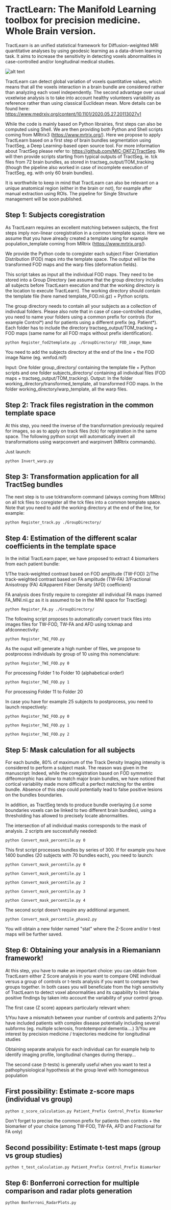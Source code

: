 # TractLearn: The Manifold Learning toolbox for precision medicine. Whole Brain version.

TractLearn is an unified statistical framework for Diffusion-weighted MRI quantitative analyses by using geodesic learning as a data-driven learning task. It aims to increase the sensitivity in detecting voxels abnormalities in case-controlled and/or longitudinal medical studies. 

![alt text](https://geodaisics.files.wordpress.com/2020/11/tractlearnexample.png "Example of TractLearn application to localize brain abnormality in a trauma patient") 

TractLearn can detect global variation of voxels quantitative values, which means that all the voxels interaction in a brain bundle are considered rather than analyzing each voxel independently. The second advantage over usual voxelwise analysis is to take into account healthy volunteers variability as reference rather than using classical Euclidean mean. More details can be found here: https://www.medrxiv.org/content/10.1101/2020.05.27.20113027v1

While the code is mainly based on Python librairies, first steps can also be computed using Shell. We are then providing both Python and Shell scripts coming from MRtrix3 (https://www.mrtrix.org/). Here we propose to apply TractLearn based on a first step of brain bundles segmentation using TractSeg, a Deep Learning-based open source tool. For more information about TractSeg please refer to: https://github.com/MIC-DKFZ/TractSeg. We will then provide scripts starting from typical outputs of TractSeg, ie. tck files from 72 brain bundles, as stored in tractseg_output/TOM_tracking (though the pipeline also worked in case of incomplete execution of TractSeg, eg. with only 60 brain bundles). 

It is worthwhile to keep in mind that TractLearn can also be relevant on a unique anatomical region (either in the brain or not), for example after manual extraction using ROIs. The pipeline for Single Structure management will be soon published.

## Step 1: Subjects coregistration

As TractLearn requires an excellent matching between subjects, the first steps imply non-linear coregistration in a common template space. 
Here we assume that you have already created a template using for example population_template coming from MRtrix (https://www.mrtrix.org/).

We provide the Python code to coregister each subject Fiber Orientation Distribution (FOD) maps into the template space. The output will be the transformed FOD maps and the warp files (deformation fields). 

This script takes as input all the individual FOD maps. They need to be stored into a Group Directory (we assume that the group directory includes all subjects before TractLearn execution and that the working directory is the location to execute TractLearn). The working directory should contain the template file (here named template_FOD.nii.gz) + Python scripts.

The group directory needs to contain all your subjects as a collection of individual folders. Please also note that in case of case-controlled studies, you need to name your folders using a common prefix for controls (for example Control*) and for patients using a different prefix (eg. Patient*).
Each folder has to include the directory tractseg_output/TOM_tracking + FOD maps (same name for all FOD maps without prefix identification).

```
python Register_fod2template.py ./GroupDirectory/ FOD_image_Name
```
You need to add the subjects directory at the end of the line + the FOD image Name (eg. wmfod.mif)

Input: One folder group_directory/ containing the template file + Python scripts and one folder subjects_directory/ containing all individual files (FOD maps +  tractseg_output/TOM_tracking).
Output: In the folder working_directory/transformed_template, all transformed FOD maps. In the folder working_directory/warp_template, all the warp files.


## Step 2: Track files registration in the common template space

At this step, you need the inverse of the transformation previously required for images, so as to apply on track files (tck) for registration in the same space. 
The following python script will automatically invert all transformations using warpconvert and warpinvert (MRtrix commands). 

Just launch:

```
python Invert_warp.py
```

## Step 3: Transformation application for all TractSeg bundles

The next step is to use tcktransform command (always coming from MRtrix) on all tck files to coregister all the tck files into a common template space. Note that you need to add the working directory at the end of the line, for example:
```
python Register_track.py ./GroupDirectory/
```

## Step 4: Estimation of the different scalar coefficients in the template space

In the initial TractLearn paper, we have proposed to extract 4 biomarkers from each patient bundle:

1/The track-weighted contrast based on FOD amplitude (TW-FOD)
2/The track-weighted contrast based on FA amplitude (TW-FA)
3/Fractional Anisotropy (FA)
4/Apparent Fiber Density (AFD) coefficient) 

FA analysis does firstly require to coregister all individual FA maps (named FA_MNI.nii.gz as it is assumed to be in the MNI space for TractSeg)

```
python Register_FA.py ./GroupDirectory/
```

The following script proposes to automatically convert track files into images files for TW-FOD, TW-FA and AFD using tckmap and afdconnectivity:

```
python Register_TWI_FOD.py
```

As the ouput will generate a high number of files, we propose to postprocess individuals by group of 10 using this nomenclature:

```
python Register_TWI_FOD.py 0
```

For processing Folder 1 to Folder 10 (alphabetical order!) 

```
python Register_TWI_FOD.py 1
```

For processing Folder 11 to Folder 20

In case you have for example 25 subjects to postprocess, you need to launch respectively:

```
python Register_TWI_FOD.py 0
```
```
python Register_TWI_FOD.py 1
```
```
python Register_TWI_FOD.py 2
```

## Step 5: Mask calculation for all subjects

For each bundle, 80% of maximum of the Track Density Imaging intensity is considered to perform a subject mask. The reason was given in the manuscript: Indeed, while the coregistration based on FOD symmetric diffeomorphic has allow to match major brain bundles, we have noticed that cortical variability made more difficult a perfect matching for the entire bundle. Absence of this step could potentially lead to false positive lesions on the bundles boundaries. 

In addition, as TractSeg tends to produce bundle overlaying (i.e some boundaries voxels can be linked to two different brain bundles), using a thresholding has allowed to precisely locate abnormalities.

The intersection of all individual masks corresponds to the mask of analysis. 2 scripts are successfully needed:

```
python Convert_mask_percentile.py 0
```
This first script processes bundles by series of 300. If for example you have 1400 bundles (20 subjects with 70 bundles each), you need to launch:

```
python Convert_mask_percentile.py 0
```
```
python Convert_mask_percentile.py 1
```
```
python Convert_mask_percentile.py 2
```
```
python Convert_mask_percentile.py 3
```
```
python Convert_mask_percentile.py 4
```

The second script doesn't require any additional argument.

```
python Convert_mask_percentile_phase2.py
```
You will obtain a new folder named "stat" where the Z-Score and/or t-test maps will be further saved.


## Step 6: Obtaining your analysis in a Riemaniann framework!

At this step, you have to make an important choice: you can obtain from TractLearn either Z Score analysis in you want to compare ONE individual versus a group of controls or t-tests analysis if you want to compare two groups together. In both cases you will beneficiate from the high sensitivity of TractLearn to detect voxel abnormalities and its capability to limit false positive findings by taken into account the variability of your control group.

The first case (Z score) appears particularly relevant when:

1/You have a mismatch between your number of controls and patients
2/You have included patients with complex disease potentially including several subforms (eg. multiple sclerosis, frontotemporal dementia....)
3/You are interest by precision medicine / trajectories medicine for longitudinal studies

Obtaining separate analysis for each individual can for example help to identify imaging profile, longitudinal changes during therapy...

The second case (t-tests) is generally useful when you want to test a pathophysiological hypothesis at the group level with homogeneous population

## First possibility: Estimate z-score maps (individual vs group)

```
python z_score_calculation.py Patient_Prefix Control_Prefix Biomarker
```

Don't forget to precise the common prefix for patients then controls + the biomarker of your choice (among TW-FOD, TW-FA, AFD and Fractional for FA only)


## Second possibility: Estimate t-test maps (group vs group studies)

```
python t_test_calculation.py Patient_Prefix Control_Prefix Biomarker
```

## Step 6: Bonferroni correction for multiple comparison and radar plots generation

```
python Bonferroni_RadarPlots.py
```



